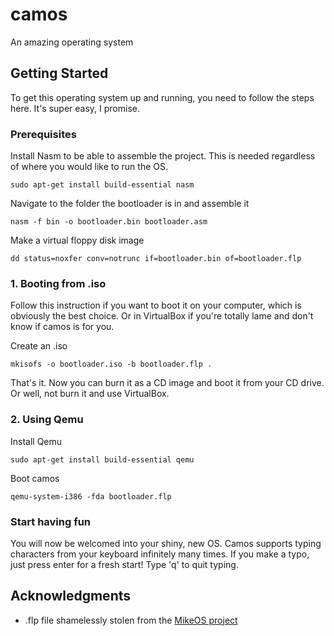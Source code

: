 # camos

An amazing operating system

## Getting Started

To get this operating system up and running, you need to follow the steps here. It's super easy, I promise.

### Prerequisites

Install Nasm to be able to assemble the project. This is needed regardless of where you would like to run the OS.

```
sudo apt-get install build-essential nasm
```
Navigate to the folder the bootloader is in and assemble it

```
nasm -f bin -o bootloader.bin bootloader.asm
```
Make a virtual floppy disk image

```
dd status=noxfer conv=notrunc if=bootloader.bin of=bootloader.flp
```

### 1. Booting from .iso

Follow this instruction if you want to boot it on your computer, which is obviously the best choice. Or in VirtualBox if you're totally lame and don't know if camos is for you.

Create an .iso

```
mkisofs -o bootloader.iso -b bootloader.flp .
```

That's it. Now you can burn it as a CD image and boot it from your CD drive. Or well, not burn it and use VirtualBox.

### 2. Using Qemu

Install Qemu

```
sudo apt-get install build-essential qemu
```
Boot camos

```
qemu-system-i386 -fda bootloader.flp
```

### Start having fun
You will now be welcomed into your shiny, new OS. Camos supports typing characters from your keyboard infinitely many times. If you make a typo, just press enter for a fresh start! Type 'q' to quit typing.

## Acknowledgments

* .flp file shamelessly stolen from the [MikeOS project](http://mikeos.sourceforge.net/)
